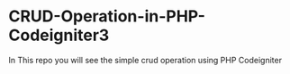 # CRUD-Operation-in-PHP-Codeigniter3
In This repo you will see the simple crud operation using PHP Codeigniter
